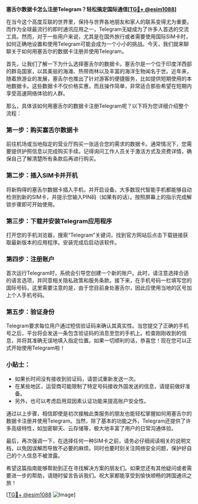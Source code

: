 **塞舌尔数据卡怎么注册Telegram？轻松搞定国际通信[[TG💪+ @esim1088](https://t.me/s/esim1088)]**

在当今这个高度互联的世界里，保持与世界各地朋友和家人的联系变得尤为重要。而作为全球最流行的即时通讯应用之一，Telegram无疑成为了许多人首选的交流工具。然而，对于一些用户来说，尤其是在国外旅行或者需要使用国际SIM卡时，如何正确地设置和使用Telegram可能会成为一个小小的挑战。今天，我们就来聊聊关于如何用塞舌尔的数据卡注册并使用Telegram。

首先，让我们了解一下为什么选择塞舌尔的数据卡。塞舌尔是一个位于印度洋西部的群岛国家，以其美丽的海滩、热带雨林以及丰富的海洋生物闻名于世。近年来，随着旅游业的发展，塞舌尔也推出了针对游客的便捷服务，比如提供短期使用的本地数据卡。这些数据卡不仅价格实惠，而且操作简单，非常适合那些希望在短期内享受高速网络体验的人群。

那么，具体该如何用塞舌尔的数据卡注册Telegram呢？以下将为您详细介绍整个流程：

### 第一步：购买塞舌尔数据卡
前往机场或当地指定的营业厅购买一张适合您的需求的数据卡。通常情况下，您需要提供护照信息以完成购买手续。记得询问工作人员关于激活方式及资费详情，确保自己了解清楚所有条款后再进行购买。

### 第二步：插入SIM卡并开机
将新购得的塞舌尔数据卡插入手机，并开启设备。大多数现代智能手机都能够自动检测到新的SIM卡，并提示您输入PIN码（如果有的话）。按照屏幕上的指示完成解锁步骤即可开始使用。

### 第三步：下载并安装Telegram应用程序
打开您的手机浏览器，搜索“Telegram”关键词，找到官方网站后点击下载链接获取最新版本的应用程序。安装完成后启动该软件。

### 第四步：注册账户
首次运行Telegram时，系统会引导您创建一个新的账户。此时，请注意选择合适的语言选项，并同意相关隐私政策和服务条款。接下来，在手机号码一栏填写您的国际号码，这里需要注意的是，由于您目前身处塞舌尔，因此应使用当地的区号加上个人手机号码。

### 第五步：验证身份
Telegram要求每位用户通过短信验证码来确认其真实性。当您提交了正确的手机号之后，平台将会发送一条包含验证码的消息至您的手机上。检查刚刚收到的信息，并将其准确无误地填入指定位置。如果一切顺利的话，恭喜您！现在您可以正式开始使用Telegram啦！

### 小贴士：
- 如果长时间没有接收到验证码，请尝试重新发送一次。
- 在某些地区，运营商可能限制了特定号码接收外国发送的信息，请提前做好准备。
- 另外，也可以考虑启用双因素认证功能来提高账户安全性。

通过以上步骤，相信即使是初次接触此类服务的朋友也能轻松掌握如何用塞舌尔的数据卡注册并使用Telegram。当然，除了基本的功能之外，Telegram还提供了许多高级特性，如加密聊天、云存储等，极大地丰富了用户的日常沟通体验。

最后，再次强调一下，在选择任何一种SIM卡之前，请务必仔细阅读相关的说明文档，以免因误解而导致不必要的麻烦。同时也要时刻关注网络安全问题，保护好自己的个人信息不被泄露。

希望这篇指南能够帮助到正在寻找解决方案的朋友们。如果您还有其他疑问或者需要进一步的帮助，请随时留言告诉我们。祝大家都能享受到愉快顺畅的跨国通讯之旅！

[[TG💪+ @esim1088](https://t.me/s/esim1088) ![Image](https://i.postimg.cc/4NQfJmqS/Snipaste-2025-05-13-00-14-12.png)]